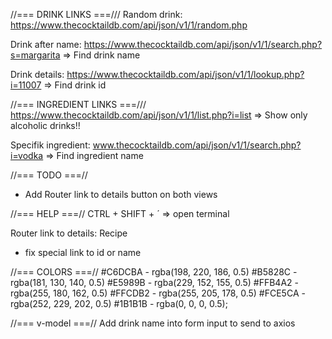 //=== DRINK LINKS ===///
Random drink:
https://www.thecocktaildb.com/api/json/v1/1/random.php

Drink after name:
https://www.thecocktaildb.com/api/json/v1/1/search.php?s=margarita
=> Find drink name

Drink details:
https://www.thecocktaildb.com/api/json/v1/1/lookup.php?i=11007
=> Find drink id

//=== INGREDIENT LINKS ===///
https://www.thecocktaildb.com/api/json/v1/1/list.php?i=list
=> Show only alcoholic drinks!!

Specifik ingredient:
www.thecocktaildb.com/api/json/v1/1/search.php?i=vodka
=> Find ingredient name

//=== TODO ===//

- Add Router link to details button on both views

//=== HELP ===//
CTRL + SHIFT + ´ => open terminal

Router link to details:
<RouterLink to="/details">Recipe</RouterLink>

- fix special link to id or name

//=== COLORS ===//
#C6DCBA - rgba(198, 220, 186, 0.5)
#B5828C - rgba(181, 130, 140, 0.5)
#E5989B - rgba(229, 152, 155, 0.5)
#FFB4A2 - rgba(255, 180, 162, 0.5)
#FFCDB2 - rgba(255, 205, 178, 0.5)
#FCE5CA - rgba(252, 229, 202, 0.5)
#1B1B1B - rgba(0, 0, 0, 0.5);

//=== v-model ===//
Add drink name into form input to send to axios
